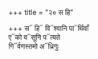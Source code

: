 +++
title = "२० स हि"

+++
स᳓ हि᳓ वि᳓श्वानि पा᳓र्थिवाँ  
ए᳓को व᳓सूनि प᳓त्यते  
गि᳓र्वणस्तमो अ᳓ध्रिगुः